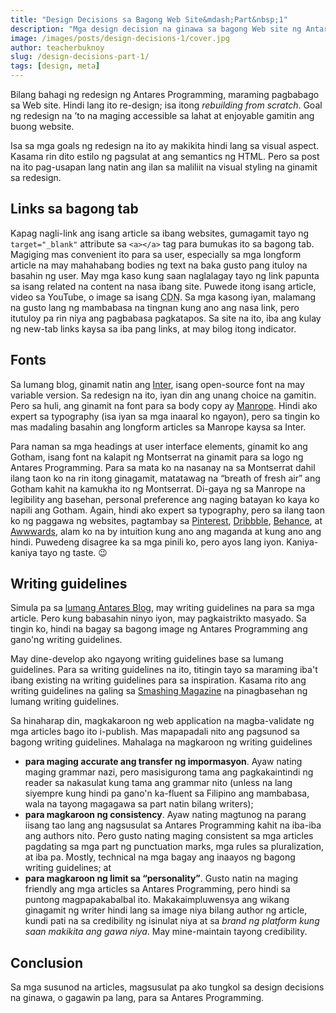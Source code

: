 ```yaml
---
title: "Design Decisions sa Bagong Web Site&mdash;Part&nbsp;1"
description: "Mga design decision na ginawa sa bagong Web site ng Antares Programming"
image: /images/posts/design-decisions-1/cover.jpg
author: teacherbuknoy
slug: /design-decisions-part-1/
tags: [design, meta]
---
```

Bilang bahagi ng redesign ng Antares Programming, maraming pagbabago sa Web site. Hindi lang ito re-design; isa itong <i>rebuilding from scratch</i>. Goal ng redesign na &rsquo;to na maging accessible sa lahat at enjoyable gamitin ang buong website.

Isa sa mga goals ng redesign na ito ay makikita hindi lang sa visual aspect. Kasama rin dito estilo ng pagsulat at ang semantics ng HTML. Pero sa post na ito pag-usapan lang natin ang ilan sa maliliit na visual styling na ginamit sa redesign.

## Links sa bagong tab
Kapag nagli-link ang isang article sa ibang websites, gumagamit tayo ng `target="_blank"` attribute sa `<a></a>` tag para bumukas ito sa bagong tab. Magiging mas convenient ito para sa user, especially sa mga longform article na may mahahabang bodies ng text na baka gusto pang ituloy na basahin ng user. May mga kaso kung saan naglalagay tayo ng link papunta sa isang related na content na nasa ibang site. Puwede itong isang article, video sa YouTube, o image sa isang <abbr title="Content Delivery Network">CDN</abbr>. Sa mga kasong iyan, malamang na gusto lang ng mambabasa na tingnan kung ano ang nasa link, pero itutuloy pa rin niya ang pagbabasa pagkatapos. Sa site na ito, iba ang kulay ng new-tab links kaysa sa iba pang links, at may bilog itong indicator.

## Fonts
Sa lumang blog, ginamit natin ang [Inter](https://rsms.me/inter/), isang open-source font na may variable version. Sa redesign na ito, iyan din ang unang choice na gamitin. Pero sa huli, ang ginamit na font para sa body copy ay [Manrope](https://manropefont.com/). Hindi ako expert sa typography (isa iyan sa mga inaaral ko ngayon), pero sa tingin ko mas madaling basahin ang longform articles sa Manrope kaysa sa Inter.

Para naman sa mga headings at user interface elements, ginamit ko ang Gotham, isang font na kalapit ng Montserrat na ginamit para sa logo ng Antares Programming. Para sa mata ko na nasanay na sa Montserrat dahil ilang taon ko na rin itong ginagamit, matatawag na <q>breath of fresh air</q> ang Gotham kahit na kamukha ito ng Montserrat. Di-gaya ng sa Manrope na legibility ang basehan, personal preference ang naging batayan ko kaya ko napili ang Gotham. Again, hindi ako expert sa typography, pero sa ilang taon ko ng paggawa ng websites, pagtambay sa [Pinterest](https://pinterest.com), [Dribbble](https://dribbble.com/), [Behance](https://behance.net), at [Awwwards](https://awwwards.com/), alam ko na by intuition kung ano ang maganda at kung ano ang hindi. Puwedeng disagree ka sa mga pinili ko, pero ayos lang iyon. Kaniya-kaniya tayo ng taste.&nbsp;😉

## Writing guidelines
Simula pa sa [lumang Antares Blog](https://celestialcinnamon.github.io/antares-blog/), may writing guidelines na para sa mga article. Pero kung babasahin ninyo iyon, may pagkaistrikto masyado. Sa tingin ko, hindi na bagay sa bagong image ng Antares Programming ang gano'ng writing guidelines. 

May dine-develop ako ngayong writing guidelines base sa lumang guidelines. Para sa writing guidelines na ito, titingin tayo sa maraming iba't ibang existing na writing guidelines para sa inspiration. Kasama rito ang writing guidelines na galing sa [Smashing Magazine](https://smashingmagazine.com/) na pinagbasehan ng lumang writing guidelines.

Sa hinaharap din, magkakaroon ng web application na magba-validate ng mga articles bago ito i-publish. Mas mapapadali nito ang pagsunod sa bagong writing guidelines. Mahalaga na magkaroon ng writing guidelines

- <b>para maging accurate ang transfer ng impormasyon</b>. Ayaw nating maging grammar nazi, pero masisigurong tama ang pagkakaintindi ng reader sa nakasulat kung tama ang grammar nito (unless na lang siyempre kung hindi pa gano'n ka-fluent sa Filipino ang mambabasa, wala na tayong magagawa sa part natin bilang writers);
- <b>para magkaroon ng consistency</b>. Ayaw nating magtunog na parang iisang tao lang ang nagsusulat sa Antares Programming kahit na iba-iba ang authors nito. Pero gusto nating maging consistent sa mga articles pagdating sa mga part ng punctuation marks, mga rules sa pluralization, at iba pa. Mostly, technical na mga bagay ang inaayos ng bagong writing guidelines; at
- <b>para magkaroon ng limit sa <q>personality</q></b>. Gusto natin na maging friendly ang mga articles sa Antares Programming, pero hindi sa puntong magpapakabalbal ito. Makakaimpluwensya ang wikang ginagamit ng writer hindi lang sa image niya bilang author ng article, kundi pati na sa credibility ng isinulat niya at sa <em>brand ng platform kung saan makikita ang gawa niya</em>. May mine-maintain tayong credibility.

## Conclusion
Sa mga susunod na articles, magsusulat pa ako tungkol sa design decisions na ginawa, o gagawin pa lang, para sa Antares Programming.
